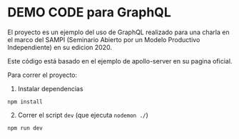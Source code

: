 # DEMO CODE para GraphQL

El proyecto es un ejemplo del uso de GraphQL realizado para una charla 
en el marco del SAMPI (Seminario Abierto por un Modelo Productivo Independiente) 
en su edicion 2020.

Este código está basado en el ejemplo de apollo-server en su pagina oficial.

Para correr el proyecto:

1. Instalar dependencias
```
npm install
```
2. Correr el script `dev` (que ejecuta `nodemon ./`)
```
npm run dev
```
